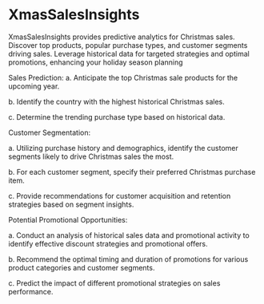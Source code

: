 # XmasSalesInsights
XmasSalesInsights provides predictive analytics for Christmas sales. Discover top products, popular purchase types, and customer segments driving sales. Leverage historical data for targeted strategies and optimal promotions, enhancing your holiday season planning

Sales Prediction: 
  a. Anticipate the top Christmas sale products for the upcoming year.
  
  b. Identify the country with the highest historical Christmas sales.
  
  c. Determine the trending purchase type based on historical data.

Customer Segmentation:
  
  a. Utilizing purchase history and demographics, identify the customer segments likely to drive Christmas sales the most.
  
  b. For each customer segment, specify their preferred Christmas purchase item.
  
  c. Provide recommendations for customer acquisition and retention strategies based on segment insights.

Potential Promotional Opportunities:
  
  a. Conduct an analysis of historical sales data and promotional activity to identify effective discount strategies and promotional offers.
  
  b. Recommend the optimal timing and duration of promotions for various product categories and customer segments.
  
  c. Predict the impact of different promotional strategies on sales performance.
